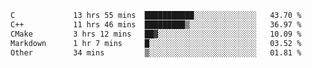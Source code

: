 <!--START_SECTION:waka-->

```txt
C             13 hrs 55 mins  ███████████░░░░░░░░░░░░░░   43.70 %
C++           11 hrs 46 mins  █████████▒░░░░░░░░░░░░░░░   36.97 %
CMake         3 hrs 12 mins   ██▓░░░░░░░░░░░░░░░░░░░░░░   10.09 %
Markdown      1 hr 7 mins     █░░░░░░░░░░░░░░░░░░░░░░░░   03.52 %
Other         34 mins         ▒░░░░░░░░░░░░░░░░░░░░░░░░   01.81 %
```

<!--END_SECTION:waka-->
